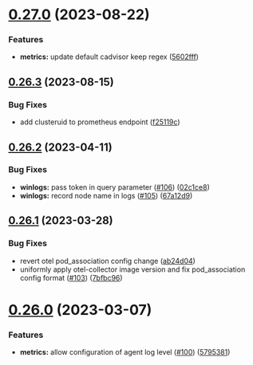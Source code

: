 # [0.27.0](https://github.com/observeinc/manifests/compare/v0.26.3...v0.27.0) (2023-08-22)


### Features

* **metrics:** update default cadvisor keep regex ([5602fff](https://github.com/observeinc/manifests/commit/5602fff8e3f6a8dcbcc92c9b49bde9ee6857b93e))



## [0.26.3](https://github.com/observeinc/manifests/compare/v0.26.2...v0.26.3) (2023-08-15)


### Bug Fixes

* add clusteruid to prometheus endpoint ([f25119c](https://github.com/observeinc/manifests/commit/f25119c5f30323ff9ce34b27077fd8f65e8305f6))



## [0.26.2](https://github.com/observeinc/manifests/compare/v0.26.1...v0.26.2) (2023-04-11)


### Bug Fixes

* **winlogs:** pass token in query parameter ([#106](https://github.com/observeinc/manifests/issues/106)) ([02c1ce8](https://github.com/observeinc/manifests/commit/02c1ce8cceffedc42d05c9dd7c79b4d08d707db8))
* **winlogs:** record node name in logs ([#105](https://github.com/observeinc/manifests/issues/105)) ([67a12d9](https://github.com/observeinc/manifests/commit/67a12d9ec6b6ec79e43b2106aaa6dcf2d432d843))



## [0.26.1](https://github.com/observeinc/manifests/compare/v0.26.0...v0.26.1) (2023-03-28)


### Bug Fixes

* revert otel pod_association config change ([ab24d04](https://github.com/observeinc/manifests/commit/ab24d0409f34791852deb4e61a0b3df6af5c4b11))
* uniformly apply otel-collector image version and fix pod_association config format ([#103](https://github.com/observeinc/manifests/issues/103)) ([7bfbc96](https://github.com/observeinc/manifests/commit/7bfbc969c03f84140f286f09df0b8ebbd9bae171))



# [0.26.0](https://github.com/observeinc/manifests/compare/v0.25.0...v0.26.0) (2023-03-07)


### Features

* **metrics:** allow configuration of agent log level ([#100](https://github.com/observeinc/manifests/issues/100)) ([5795381](https://github.com/observeinc/manifests/commit/579538110bd91bc0b23746e46db63d7ea6eafe03))



